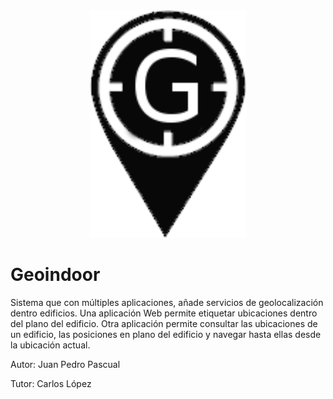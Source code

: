 

<div align="center">
 <img src="geoindoor/architect/images/logo.png" width="250" > 
</div>
<h1>Geoindoor</h1>

Sistema que con múltiples aplicaciones, añade servicios de geolocalización dentro edificios. 
Una aplicación Web permite etiquetar ubicaciones dentro del plano del edificio. 
Otra aplicación permite consultar las ubicaciones de un edificio, las posiciones en plano del edificio y navegar hasta ellas desde la ubicación actual.

Autor: Juan Pedro Pascual

Tutor: Carlos López
